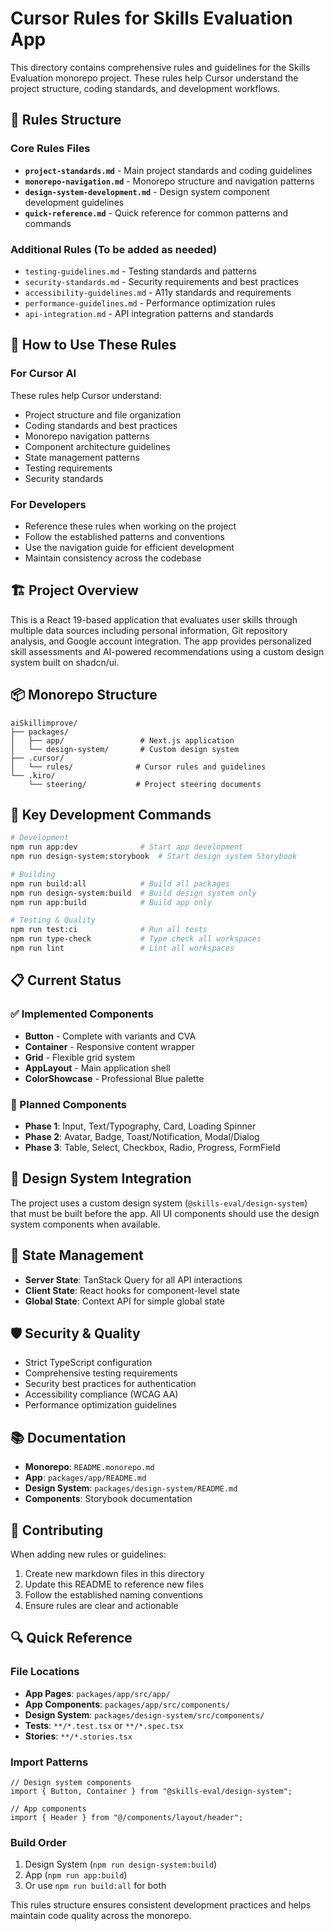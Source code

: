 # Cursor Rules for Skills Evaluation App

This directory contains comprehensive rules and guidelines for the Skills Evaluation monorepo project. These rules help Cursor understand the project structure, coding standards, and development workflows.

## 📁 Rules Structure

### Core Rules Files

- **`project-standards.md`** - Main project standards and coding guidelines
- **`monorepo-navigation.md`** - Monorepo structure and navigation patterns
- **`design-system-development.md`** - Design system component development guidelines
- **`quick-reference.md`** - Quick reference for common patterns and commands

### Additional Rules (To be added as needed)

- `testing-guidelines.md` - Testing standards and patterns
- `security-standards.md` - Security requirements and best practices
- `accessibility-guidelines.md` - A11y standards and requirements
- `performance-guidelines.md` - Performance optimization rules
- `api-integration.md` - API integration patterns and standards

## 🎯 How to Use These Rules

### For Cursor AI

These rules help Cursor understand:

- Project structure and file organization
- Coding standards and best practices
- Monorepo navigation patterns
- Component architecture guidelines
- State management patterns
- Testing requirements
- Security standards

### For Developers

- Reference these rules when working on the project
- Follow the established patterns and conventions
- Use the navigation guide for efficient development
- Maintain consistency across the codebase

## 🏗️ Project Overview

This is a React 19-based application that evaluates user skills through multiple data sources including personal information, Git repository analysis, and Google account integration. The app provides personalized skill assessments and AI-powered recommendations using a custom design system built on shadcn/ui.

## 📦 Monorepo Structure

```
aiSkillimprove/
├── packages/
│   ├── app/                 # Next.js application
│   └── design-system/       # Custom design system
├── .cursor/
│   └── rules/              # Cursor rules and guidelines
└── .kiro/
    └── steering/           # Project steering documents
```

## 🔧 Key Development Commands

```bash
# Development
npm run app:dev              # Start app development
npm run design-system:storybook  # Start design system Storybook

# Building
npm run build:all            # Build all packages
npm run design-system:build  # Build design system only
npm run app:build            # Build app only

# Testing & Quality
npm run test:ci              # Run all tests
npm run type-check           # Type check all workspaces
npm run lint                 # Lint all workspaces
```

## 📋 Current Status

### ✅ Implemented Components

- **Button** - Complete with variants and CVA
- **Container** - Responsive content wrapper
- **Grid** - Flexible grid system
- **AppLayout** - Main application shell
- **ColorShowcase** - Professional Blue palette

### 🚧 Planned Components

- **Phase 1**: Input, Text/Typography, Card, Loading Spinner
- **Phase 2**: Avatar, Badge, Toast/Notification, Modal/Dialog
- **Phase 3**: Table, Select, Checkbox, Radio, Progress, FormField

## 🎨 Design System Integration

The project uses a custom design system (`@skills-eval/design-system`) that must be built before the app. All UI components should use the design system components when available.

## 🔄 State Management

- **Server State**: TanStack Query for all API interactions
- **Client State**: React hooks for component-level state
- **Global State**: Context API for simple global state

## 🛡️ Security & Quality

- Strict TypeScript configuration
- Comprehensive testing requirements
- Security best practices for authentication
- Accessibility compliance (WCAG AA)
- Performance optimization guidelines

## 📚 Documentation

- **Monorepo**: `README.monorepo.md`
- **App**: `packages/app/README.md`
- **Design System**: `packages/design-system/README.md`
- **Components**: Storybook documentation

## 🤝 Contributing

When adding new rules or guidelines:

1. Create new markdown files in this directory
2. Update this README to reference new files
3. Follow the established naming conventions
4. Ensure rules are clear and actionable

## 🔍 Quick Reference

### File Locations

- **App Pages**: `packages/app/src/app/`
- **App Components**: `packages/app/src/components/`
- **Design System**: `packages/design-system/src/components/`
- **Tests**: `**/*.test.tsx` or `**/*.spec.tsx`
- **Stories**: `**/*.stories.tsx`

### Import Patterns

```tsx
// Design system components
import { Button, Container } from "@skills-eval/design-system";

// App components
import { Header } from "@/components/layout/header";
```

### Build Order

1. Design System (`npm run design-system:build`)
2. App (`npm run app:build`)
3. Or use `npm run build:all` for both

This rules structure ensures consistent development practices and helps maintain code quality across the monorepo.
